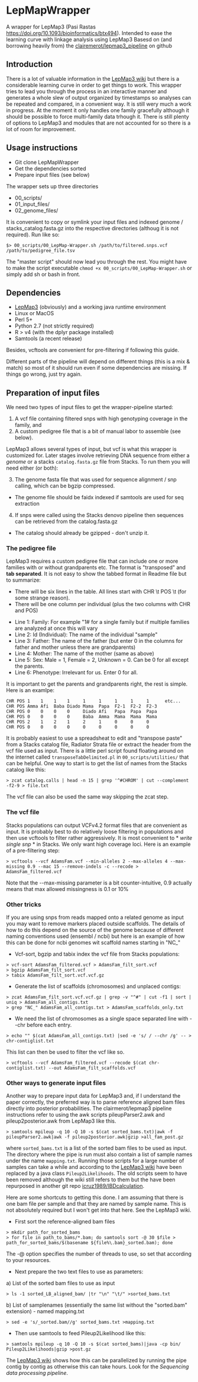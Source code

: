 # LepMapWrapper
A wrapper for LepMap3 (Pasi Rastas https://doi.org/10.1093/bioinformatics/btx494).
Intended to ease the learning curve with linkage analysis using LepMap3
Basesd on (and borrowing heavily from) the [clairemerot/lepmap3_pipeline](https://github.com/clairemerot/lepmap3_pipeline) on github

## Introduction
There is a lot of valuable information in the [LepMap3 wiki](https://sourceforge.net/p/lep-map3/wiki/LM3%20Home/)
but there is a considerable learning curve in order to get things to work.
This wrapper tries to lead you through the process in an interactive manner and generates a whole
slew of output organized by timestamps so analyses can be repeated and compared, in a convenient way.
It is still wery much a work in progress.  At the moment it only handles one family gracefully
although it should be possible to force multi-family data trhough it.
There is still plenty of options to LepMap3 and modules that are not accounted for so there is a lot of
room for improvement.  

## Usage instructions
- Git clone LepMapWrapper
- Get the dependencies sorted
- Prepare input files (see below)

The wrapper sets up three directories
* 00_scripts/
* 01_input_files/
* 02_genome_files/

It is convenient to copy or symlink your input files and indexed genome / stacks_catalog.fasta.gz into the
respective directories (althoug it is not required).
Run like so:
```console
$> 00_scripts/00_LepMap-Wrapper.sh /path/to/filtered.snps.vcf /path/to/pedigree_file.tsv
```
The "master script" should now lead you through the rest. You might have to make the script executable
`chmod +x 00_scripts/00_LepMap-Wrapper.sh` or simply add sh or bash in front.

## Dependencies
- [LepMap3](https://sourceforge.net/projects/lep-map3/) (obviously) and a working java runtime environment
- Linux or MacOS
- Perl 5+
- Python 2.7 (not strictly required)
- R > v4 (with the dplyr package installed)
- Samtools (a recent release)

Besides, vcftools are convenient for pre-filtering if following this guide.

Different parts of the pipeline will depend on different things (this is a mix & match) so most of it should
run even if some dependencies are missing.  If things go wrong, just try again.

## Preparation of input files
We need two types of input files to get the wrapper-pipeline started:

1) A vcf file containing filtered snps with high genotyping coverage in the family, and
2) A custom pedigree file that is a bit of manual labor to assemble (see below).

LepMap3 allows several types of input, but vcf is what this wrapper is customized for.  Later stages involve
retrieving DNA sequence from either a *genome* or a stacks `catalog.fasta.gz` file from Stacks. To run them
you will need either (or both):

3) The genome fasta file that was used for sequence alignment / snp calling, which can be bgzip compressed.
* The genome file should be faidx indexed if samtools are used for seq extraction
4) If snps were called using the Stacks denovo pipeline then sequences can be retrieved from the catalog.fasta.gz
* The catalog should already be gzipped - don't unzip it.

### The pedigree file
LepMap3 requires a custom pedigree file that can include one or more families with or without grandparents etc.
The format is "transposed" and **tab separated**. It is not easy to show the tabbed format in Readme file but to summarize:
- There will be six lines in the table.  All lines start with CHR \t POS \t (for some strange reason).
- There will be one column per individual (plus the two columns with CHR and POS)

* Line 1: Family: For example "1# for a single family but if multiple families are analyzed at once this will vary
* Line 2: Id (Individual): The name of the individual "sample"
* Line 3: Father:  The name of the father (but enter 0 in the columns for father and mother unless there are grandparents)
* Line 4: Mother:  The name of the mother (same as above)
* Line 5: Sex: Male = 1, Female = 2, Unknown = 0.  Can be 0 for all except the parents.
* Line 6: Phenotype: Irrelevant for us. Enter 0 for all.

It is important to get the parents and grandparents right, the rest is simple.  
Here is an examlpe:
```
CHR POS 1    1    1    1     1     1     1     1     1      etc...
CHR POS Amma Afi  Baba Diado Mama  Papa  F2-1  F2-2  F2-3
CHR POS 0    0    0    0     Diado Afi   Papa  Papa  Papa
CHR POS 0    0    0    0     Baba  Amma  Mama  Mama  Mama
CHR POS 2    1    2    1     2     1     0     0     0
CHR POS 0    0    0    0     0     0     0     0     0
```
It is probably easiest to use a spreadsheat to edit and \"transpose paste\" from a Stacks catalog file, Radiator Strata file
or extract the header from the vcf file used as input.  There is a little perl script found floating around on the
internet called `transposeTabDelimited.pl` in `00_scripts/utilities/` that can be helpful.
One way to start is to get the list of names from the Stacks catalog like this:
```console
> zcat catalog.calls | head -n 15 | grep '^#CHROM' | cut --complement -f2-9 > file.txt
```
The vcf file can also be used the same way skipping the zcat step.

### The vcf file
Stacks populations can output VCFv4.2 format files that are convenient as input. It is probably best to do relatively loose
filtering in populations and then use vcftools to filter rather aggressively.  It is most convenient to * *write single snp* *
in Stacks. We only want high coverage loci.
Here is an example of a pre-filtering step:
```console
> vcftools --vcf AdamsFam.vcf --min-alleles 2 --max-alleles 4 --max-missing 0.9 --mac 15 --remove-indels -c --recode > AdamsFam_filtered.vcf
```
Note that the --max-missing parameter is a bit counter-intuitive, 0.9 actually means that max allowed missingness is 0.1 or 10%


### Other tricks
If you are using snps from reads mapped onto a related genome as input you may want to remove markers placed outside scaffolds.
The details of how to do this depend on the source of the genome because of different naming conventions used (ensembl / ncbi)
but here is an example of how this can be done for ncbi genomes wit scaffold names starting in "NC_"

* Vcf-sort, bgzip and tabix index the vcf file from Stacks populations:
```console
> vcf-sort AdamsFam_filtered.vcf > AdamsFam_filt_sort.vcf
> bgzip AdamsFam_filt_sort.vcf
> tabix AdamsFam_filt_sort.vcf.vcf.gz
```
* Generate the list of scaffolds (chromosomes) and unplaced contigs:
```console
> zcat AdamsFam_filt_sort.vcf.vcf.gz | grep -v "^#" | cut -f1 | sort | uniq > AdamsFam_all_contigs.txt
> grep "NC_" AdamsFam_all_contigs.txt > AdamsFam_scaffolds_only.txt
```
* We need the list of chromosomes as a single space separated line with --chr before each entry.
```console
> echo "" $(cat AdamsFam_all_contigs.txt) |sed -e 's/ / --chr /g' -- > chr-contiglist.txt
```
This list can then be used to filter the vcf like so.
```console
> vcftools --vcf AdamsFam_filtered.vcf --recode $(cat chr-contiglist.txt) --out AdamsFam_filt_scaffolds.vcf
```
### Other ways to generate input files

Another way to prepare input data for LepMap3 and, if I understand the paper correctly, the preferred way is to parse reference aligned bam files
directly into posterior probabilities.  The clairmerot/lepmap3 pipeline instructions refer to using the awk scripts pileupParser2.awk and pileup2posterior.awk
from LepMap3 like this.
```console
> samtools mpileup -q 10 -Q 10 -s $(cat sorted_bams.txt)|awk -f pileupParser2.awk|awk -f pileup2posterior.awk|gzip >all_fam_post.gz
```
where `sorted_bams.txt` is a list of the sorted bam files to be used as input. The directory where the pipe is run must also contain a list of sample names
under the name `mapping.txt`.  Running those scripts for a large number of samples can take a while and according to the [LepMap3 wiki](https://sourceforge.net/p/lep-map3/wiki/LM3%20Home/) have been replaced by a java class `Pileup2Likelihoods`. The old scripts seem to have been removed although the wiki still refers to them but the have been repurposed in another git repo 
[icruz1989/IBDcalculation](https://github.com/icruz1989/IBDcalculation).

Here are some shortcuts to getting this done.  I am assuming that there is one bam file per sample and that they are named by sample name.  This is not absolutely required but I won't get into that here.  See the LepMap3 wiki.

* First sort the reference-aligned bam files
```console
> mkdir path_for_sorted_bams
> for file in path_to_bams/*.bam; do samtools sort -@ 30 $file > path_for_sorted_bams/$(basename ${file%\.bam}_sorted.bam); done
```
The -@ option specifies the number of threads to use, so set that according to your resources.
* Next prepare the two text files to use as parameters:

a) List of the sorted bam files to use as input
```console
> ls -1 sorted_LB_aligned_bam/ |tr "\n" "\t/" >sorted_bams.txt
```
b) List of samplenames (essentially the same list without the "sorted.bam" extension) - named mapping.txt
```console
> sed -e 's/_sorted.bam//g' sorted_bams.txt >mapping.txt
```
* Then use samtools to feed Pileup2Likelihood like this:
```console
> samtools mpileup -q 10 -Q 10 -s $(cat sorted_bams)|java -cp bin/ Pileup2Likelihoods|gzip >post.gz
```
The [LepMap3 wiki](https://sourceforge.net/p/lep-map3/wiki/LM3%20Home/) shows how this can be parallelized by running the pipe contig by contig as otherwise this can take hours. Look for the _Sequencing data processing pipeline_.
